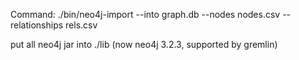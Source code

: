 Command:
./bin/neo4j-import --into graph.db --nodes nodes.csv --relationships rels.csv


put all neo4j jar into ./lib (now neo4j 3.2.3, supported by gremlin)
